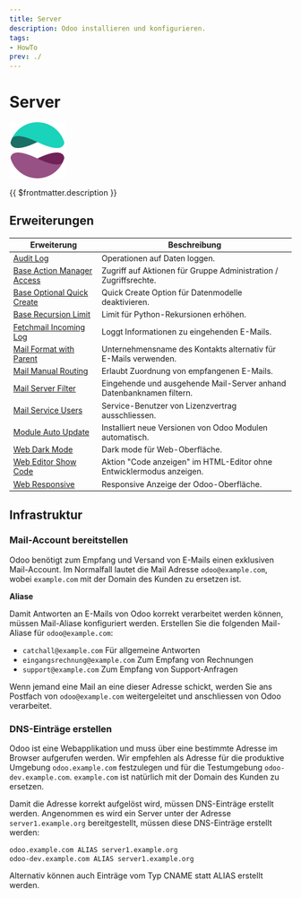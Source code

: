 ```yaml
---
title: Server
description: Odoo installieren und konfigurieren.
tags:
- HowTo
prev: ./
---
```

# Server
![icons_odoo_website_enterprise](attachments/icons_odoo_website_enterprise.png)

{{ $frontmatter.description }}

## Erweiterungen

| Erweiterung                                                       | Beschreibung                                                         |
| ----------------------------------------------------------------- | -------------------------------------------------------------------- |
| [Audit Log](Audit%20Log.md)                                       | Operationen auf Daten loggen.                                        |
| [Base Action Manager Access](Base%20Action%20Manager%20Access.md) | Zugriff auf Aktionen für Gruppe Administration / Zugriffsrechte.     |
| [Base Optional Quick Create](Base%20Optional%20Quick%20Create.md) | Quick Create Option für Datenmodelle deaktivieren.                   |
| [Base Recursion Limit](Base%20Recursion%20Limit.md)               | Limit für Python-Rekursionen erhöhen.                                |
| [Fetchmail Incoming Log](Fetchmail%20Incoming%20Log.md)           | Loggt Informationen zu eingehenden E-Mails.                          |
| [Mail Format with Parent](Mail%20Format%20With%20Parent.md)       | Unternehmensname des Kontakts alternativ für E-Mails verwenden.      |
| [Mail Manual Routing](Mail%20Manual%20Routing.md)                 | Erlaubt Zuordnung von empfangenen E-Mails.                           |
| [Mail Server Filter](Mail%20Server%20Filter.md)                   | Eingehende und ausgehende Mail-Server anhand Datenbanknamen filtern. |
| [Mail Service Users](Mail%20Service%20Users.md)                   | Service-Benutzer von Lizenzvertrag ausschliessen.                    |
| [Module Auto Update](Module%20Auto%20Update.md)                   | Installiert neue Versionen von Odoo Modulen automatisch.             |
| [Web Dark Mode](Web%20Dark%20Mode.md)                             | Dark mode für Web-Oberfläche.                                        |
| [Web Editor Show Code](Web%20Editor%20Show%20Code.md)             | Aktion "Code anzeigen" im HTML-Editor ohne Entwicklermodus anzeigen. |
| [Web Responsive](Web%20Responsive.md)                             | Responsive Anzeige der Odoo-Oberfläche.                              |

## Infrastruktur

### Mail-Account bereitstellen

Odoo benötigt zum Empfang und Versand von E-Mails einen exklusiven Mail-Account. Im  Normalfall lautet die Mail Adresse `odoo@example.com`, wobei `example.com` mit der Domain des Kunden zu ersetzen ist.

**Aliase**

Damit Antworten an E-Mails von Odoo korrekt verarbeitet werden können, müssen Mail-Aliase konfiguriert werden. Erstellen Sie die folgenden Mail-Aliase für `odoo@example.com`:

* `catchall@example.com` Für allgemeine Antworten
* `eingangsrechnung@example.com` Zum Empfang von Rechnungen
* `support@example.com` Zum Empfang von Support-Anfragen

Wenn jemand eine Mail an eine dieser Adresse schickt, werden Sie ans Postfach von `odoo@example.com` weitergeleitet und anschliessen von Odoo verarbeitet.

### DNS-Einträge erstellen

Odoo ist eine Webapplikation und muss über eine bestimmte Adresse im Browser aufgerufen werden. Wir empfehlen als Adresse für die produktive Umgebung `odoo.example.com` festzulegen und für die Testumgebung `odoo-dev.example.com`. `example.com` ist natürlich mit der Domain des Kunden zu ersetzen.

Damit die Adresse korrekt aufgelöst wird, müssen DNS-Einträge erstellt werden. Angenommen es wird ein Server unter der Adresse `server1.example.org` bereitgestellt, müssen diese DNS-Einträge erstellt werden:

```
odoo.example.com ALIAS server1.example.org
odoo-dev.example.com ALIAS server1.example.org
```

Alternativ können auch Einträge vom Typ CNAME statt ALIAS erstellt werden.

